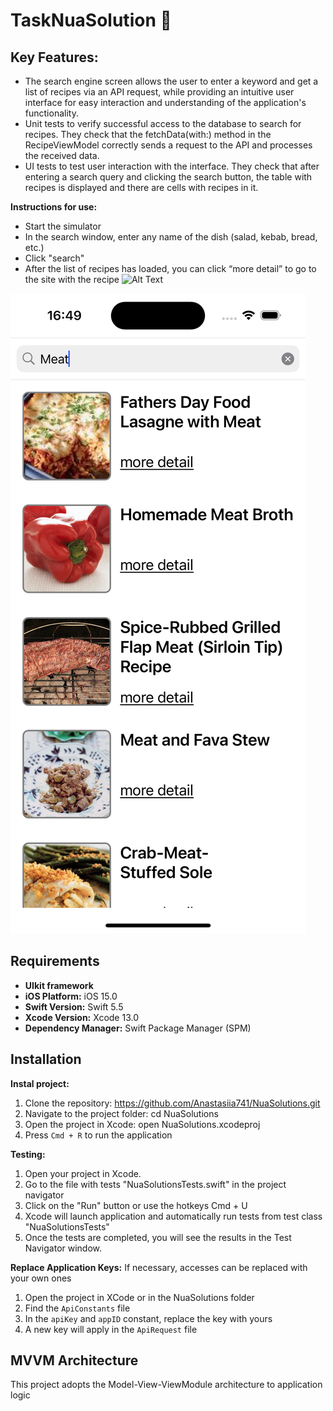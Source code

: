 # TaskNuaSolution 📲
## Key Features:
- The search engine screen allows the user to enter a keyword and get a list of recipes via an API request, while providing an intuitive user interface for easy interaction and understanding of the application's functionality.
- Unit tests to verify successful access to the database to search for recipes. They check that the fetchData(with:) method in the RecipeViewModel correctly sends a request to the API and processes the received data.
- UI tests to test user interaction with the interface. They check that after entering a search query and clicking the search button, the table with recipes is displayed and there are cells with recipes in it.
  
 **Instructions for use:**
- Start the simulator
- In the search window, enter any name of the dish (salad, kebab, bread, etc.)
- Click "search"
- After the list of recipes has loaded, you can click “more detail” to go to the site with the recipe
![Alt Text](https://i.makeagif.com/media/4-01-2024/d3wkpf.gif)

![Alt Text](https://raw.githubusercontent.com/Anastasiia741/NuaSolutions/main/Simulator%20Screenshot%20-%20iPhone%2015%20Pro%20-%202024-04-01%20at%2016.49.26.png)


## Requirements
- **UIkit framework**
- **iOS Platform:** iOS 15.0 
- **Swift Version:** Swift 5.5
- **Xcode Version:** Xcode 13.0
- **Dependency Manager:** Swift Package Manager (SPM)

## Installation
**Instal project:** 
1. Clone the repository: https://github.com/Anastasiia741/NuaSolutions.git
2. Navigate to the project folder: cd NuaSolutions
3. Open the project in Xcode: open NuaSolutions.xcodeproj
4. Press `Cmd + R` to run the application

**Testing:**
1. Open your project in Xcode.
2. Go to the file with tests "NuaSolutionsTests.swift" in the project navigator
3. Click on the "Run" button or use the hotkeys Cmd + U
4. Xcode will launch application and automatically run tests from test class "NuaSolutionsTests"
5. Once the tests are completed, you will see the results in the Test Navigator window.

**Replace Application Keys:**
If necessary, accesses can be replaced with your own ones
1. Open the project in XCode or in the NuaSolutions folder
2. Find the `ApiConstants` file
3. In the `apiKey` and `appID` constant, replace the key with yours
4. A new key will apply in the `ApiRequest` file

## MVVM Architecture
This project adopts the Model-View-ViewModule architecture to application logic

